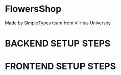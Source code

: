 # FlowersShop

Made by SimpleTypes team from Vilnius University

# BACKEND SETUP STEPS


# FRONTEND SETUP STEPS